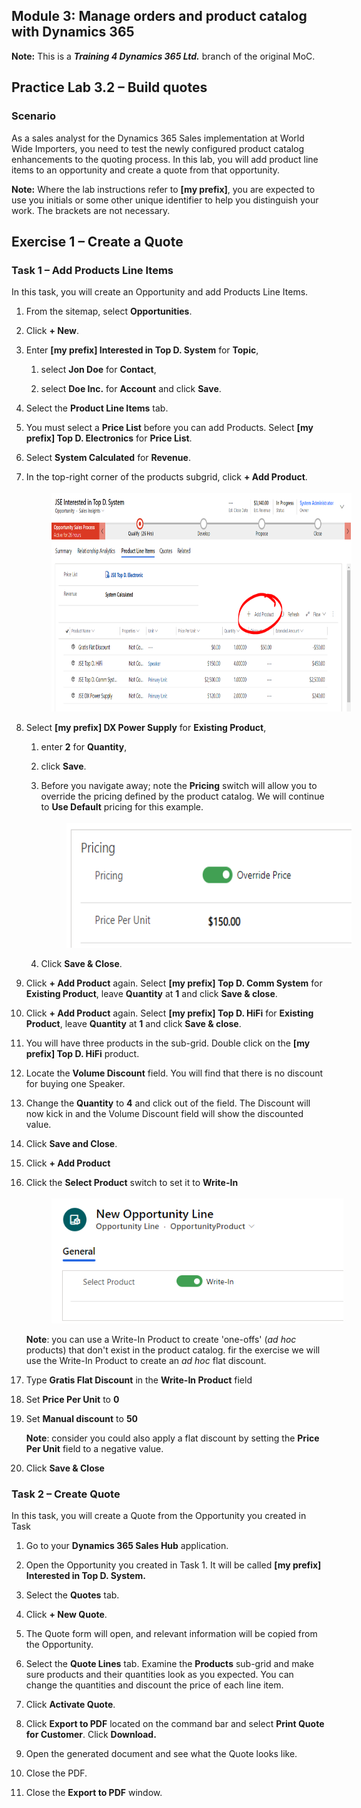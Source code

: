 ## Module 3: Manage orders and product catalog with Dynamics 365

**Note:** This is a **_Training 4 Dynamics 365 Ltd._** branch of the original MoC.

## Practice Lab 3.2 – Build quotes

### Scenario

As a sales analyst for the Dynamics 365 Sales implementation at World Wide
Importers, you need to test the newly configured product catalog enhancements to
the quoting process. In this lab, you will add product line items to an
opportunity and create a quote from that opportunity.

**Note:** Where the lab instructions refer to **[my prefix]**, you are expected to use you initials or some other unique identifier to help you distinguish your work. The brackets are not necessary. 

## Exercise 1 – Create a Quote

### Task 1 – Add Products Line Items

In this task, you will create an Opportunity and add Products Line Items.

1. From the sitemap, select **Opportunities**.

1. Click **+ New**.

1. Enter **[my prefix] Interested in Top D. System** for **Topic**, 

    1. select **Jon Doe** for **Contact**, 
    
    1. select **Doe Inc.** for **Account** and click **Save**.

1. Select the **Product Line Items** tab.

1. You must select a **Price List** before you can add Products. Select **[my prefix] Top D. Electronics** for **Price List**.

1. Select **System Calculated** for **Revenue**.

1. In the top-right corner of the products subgrid, click **+ Add Product**.
    <br><br>
            <img 
                alt="Site Map Switch"
                hspace="40px" 
                height="350" 
                src="https://raw.githubusercontent.com/JamieElls/MB-210-Dynamics365forSales/jamie-testing/Allfiles/Resources/LAB%5BMB-210%5D_M03Lab02_Build_Quotes/AddProductButton.PNG"
            >

1. Select **[my prefix] DX Power Supply** for **Existing Product**, 
 
    1. enter **2** for **Quantity**, 

    1. click **Save**.

    1. Before you navigate away; note the **Pricing** switch will allow you to override the pricing defined by the product catalog. We will continue to **Use Default** pricing for this example.
        <br><br>
            <img 
                alt="Site Map Switch"
                hspace="40px" 
                height="200" 
                src="https://raw.githubusercontent.com/JamieElls/MB-210-Dynamics365forSales/jamie-testing/Allfiles/Resources/LAB%5BMB-210%5D_M03Lab02_Build_Quotes/OverridePricingSwitch.PNG"
            >

    1. Click **Save & Close**.

1. Click **+ Add Product** again. Select **[my prefix] Top D. Comm System** for **Existing Product**, leave **Quantity** at **1** and click **Save & close**.

1. Click **+ Add Product** again. Select **[my prefix] Top D. HiFi** for **Existing Product**, leave **Quantity** at **1** and click **Save & close**.

1. You will have three products in the sub-grid. Double click on the **[my prefix] Top D. HiFi** product.

1. Locate the **Volume Discount** field. You will find that there is no discount for buying one Speaker.

1. Change the **Quantity** to **4** and click out of the field. The Discount will now kick in and the Volume Discount field will show the discounted value.

1. Click **Save and Close**.

1. Click **+ Add Product**

1. Click the **Select Product** switch to set it to **Write-In** 
    <br><br>
        <img 
            alt="Site Map Switch"
            hspace="40px" 
            height="200" 
            src="https://raw.githubusercontent.com/JamieElls/MB-210-Dynamics365forSales/jamie-testing/Allfiles/Resources/LAB%5BMB-210%5D_M03Lab02_Build_Quotes/WriteInProductSwitch.PNG"
        >

    **Note**: you can use a Write-In Product to create 'one-offs' (*ad hoc* products) that don't exist in the product catalog. fir the exercise we will use the Write-In Product to create an *ad hoc* flat discount.

1. Type **Gratis Flat Discount** in the **Write-In Product** field 

1. Set **Price Per Unit** to **0**

1. Set **Manual discount** to **50**

    **Note**: consider you could also apply a flat discount by setting the **Price Per Unit** field to a negative value.

1. Click **Save & Close**

### Task 2 – Create Quote

In this task, you will create a Quote from the Opportunity you created in Task

1. Go to your **Dynamics 365 Sales Hub** application.

1. Open the Opportunity you created in Task 1. It will be called **[my prefix] Interested in Top D. System.**

1. Select the **Quotes** tab.

1. Click **+ New Quote**.

1. The Quote form will open, and relevant information will be copied from the Opportunity.

1. Select the **Quote Lines** tab. Examine the **Products** sub-grid and make sure products and their quantities look as you expected. You can change the quantities and discount the price of each line item.

1. Click **Activate Quote**.

1. Click **Export to PDF** located on the command bar and select **Print Quote for Customer**. Click **Download.**

1. Open the generated document and see what the Quote looks like.

1. Close the PDF.

1. Close the **Export to PDF** window.